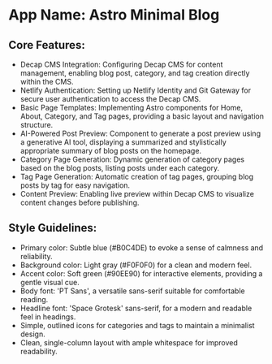 # **App Name**: Astro Minimal Blog

## Core Features:

- Decap CMS Integration: Configuring Decap CMS for content management, enabling blog post, category, and tag creation directly within the CMS.
- Netlify Authentication: Setting up Netlify Identity and Git Gateway for secure user authentication to access the Decap CMS.
- Basic Page Templates: Implementing Astro components for Home, About, Category, and Tag pages, providing a basic layout and navigation structure.
- AI-Powered Post Preview: Component to generate a post preview using a generative AI tool, displaying a summarized and stylistically appropriate summary of blog posts on the homepage.
- Category Page Generation: Dynamic generation of category pages based on the blog posts, listing posts under each category.
- Tag Page Generation: Automatic creation of tag pages, grouping blog posts by tag for easy navigation.
- Content Preview: Enabling live preview within Decap CMS to visualize content changes before publishing.

## Style Guidelines:

- Primary color: Subtle blue (#B0C4DE) to evoke a sense of calmness and reliability.
- Background color: Light gray (#F0F0F0) for a clean and modern feel.
- Accent color: Soft green (#90EE90) for interactive elements, providing a gentle visual cue.
- Body font: 'PT Sans', a versatile sans-serif suitable for comfortable reading.
- Headline font: 'Space Grotesk' sans-serif, for a modern and readable feel in headings.
- Simple, outlined icons for categories and tags to maintain a minimalist design.
- Clean, single-column layout with ample whitespace for improved readability.